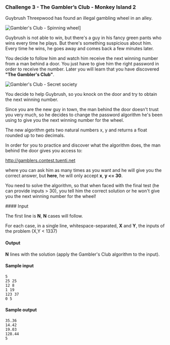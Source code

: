 ### Challenge 3 - The Gambler’s Club - Monkey Island 2

Guybrush Threepwood has found an illegal gambling wheel in an alley.

![Gambler's Club - Spinning wheel](https://contest.tuenti.net/resources/img/wheel.gif)]

Guybrush is not able to win, but there's a guy in his fancy green pants who wins every time he plays. But there's something suspicious about him. Every time he wins, he goes away and comes back a few minutes later.

You decide to follow him and watch him receive the next winning number from a man behind a door. You just have to give him the right password in order to receive the number. Later you will learn that you have discovered **"The Gambler's Club"**.

![Gambler's Club - Secret society](https://contest.tuenti.net/resources/img/gamblersclub.png)

You decide to help Guybrush, so you knock on the door and try to obtain the next winning number.

Since you are the new guy in town, the man behind the door doesn't trust you very much, so he decides to change the password algorithm he's been using to give you the next winning number for the wheel.

The new algorithm gets two natural numbers x, y and returns a float rounded up to two decimals.

In order for you to practice and discover what the algorithm does, the man behind the door gives you access to:

http://gamblers.contest.tuenti.net

where you can ask him as many times as you want and he will give you the correct answer, but **here**, he will only accept **x**, **y <= 30**.

You need to solve the algorithm, so that when faced with the final test (he can provide inputs > 30), you tell him the correct solution or he won't give you the next winning number for the wheel!

#### Input

The first line is **N**, **N** cases will follow.

For each case, in a single line, whitespace-separated, **X** and **Y**, the inputs of the problem (X,Y < 1337)

#### Output

**N** lines with the solution (apply the Gambler's Club algorithm to the input).

#### Sample input
````
5
25 25
12 8
1 19
123 37
0 5
````

#### Sample output
````
35.36
14.42
19.03
128.44
5
````